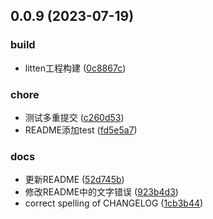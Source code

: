 ## 0.0.9 (2023-07-19)


### build

* litten工程构建 ([0c8867c](https://github.com/liuxian496/litten/commit/0c8867cc0b326e99501d9187d6b2e349f0b747df))

### chore

* 测试多重提交 ([c260d53](https://github.com/liuxian496/litten/commit/c260d534f4f7e1c0ce0f025497c43c376ea87ec8))
* README添加test ([fd5e5a7](https://github.com/liuxian496/litten/commit/fd5e5a7d92c8bf1ea4ce1f58871f9f9984cd9549))

### docs

* 更新README ([52d745b](https://github.com/liuxian496/litten/commit/52d745b4bfb49ccfe35d07139b1d84839741fe3e))
* 修改README中的文字错误 ([923b4d3](https://github.com/liuxian496/litten/commit/923b4d3d970f5720158a6ab7cd3b86103ddb4fd5))
* correct spelling of CHANGELOG ([1cb3b44](https://github.com/liuxian496/litten/commit/1cb3b44039dde070074e133bdbcf5a24e97820c3))



